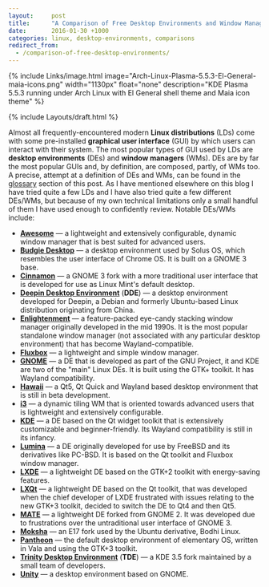 ```yaml
---
layout:     post
title:      "A Comparison of Free Desktop Environments and Window Managers"
date:       2016-01-30 +1000
categories: linux, desktop-environments, comparisons
redirect_from:
  - /comparison-of-free-desktop-environments/
---
```


{% include Links/image.html image="Arch-Linux-Plasma-5.5.3-El-General-maia-icons.png" width="1130px" float="none" description="KDE Plasma 5.5.3 running under Arch Linux with El General shell theme and Maia icon theme" %}

{% include Layouts/draft.html %}

Almost all frequently-encountered modern **Linux distributions** (LDs) come with some pre-installed **graphical user interface** (GUI) by which users can interact with their system. The most popular types of GUI used by LDs are **desktop environments** (DEs) and **window managers** (WMs). DEs are by far the most popular GUIs and, by definition, are composed, partly, of WMs too. A precise, attempt at a definition of DEs and WMs, can be found in the [glossary](#glossary) section of this post. As I have mentioned elsewhere on this blog I have tried quite a few LDs and I have also tried quite a few different DEs/WMs, but because of my own technical limitations only a small handful of them I have used enough to confidently review. Notable DEs/WMs include:
* [**Awesome**](#awesome) &mdash; a lightweight and extensively configurable, dynamic window manager that is best suited for advanced users.
* [**Budgie Desktop**](#budgie-desktop) &mdash; a desktop environment used by Solus OS, which resembles the user interface of Chrome OS. It is built on a GNOME 3 base.
* [**Cinnamon**](#cinnamon) &mdash; a GNOME 3 fork with a more traditional user interface that is developed for use as Linux Mint's default desktop.
* [**Deepin Desktop Environment**](#deepin-desktop-environment) (**DDE**) &mdash; a desktop environment developed for Deepin, a Debian and formerly Ubuntu-based Linux distribution originating from China.
* [**Enlightenment**](#enlightenment) &mdash; a feature-packed eye-candy stacking window manager originally developed in the mid 1990s. It is the most popular standalone window manager (not associated with any particular desktop environment) that has become Wayland-compatible.
* [**Fluxbox**](#fluxbox) &mdash; a lightweight and simple window manager.
* [**GNOME**](#gnome) &mdash; a DE that is developed as part of the GNU Project, it and KDE are two of the "main" Linux DEs. It is built using the GTK+ toolkit. It has Wayland compatibility.
* [**Hawaii**](#hawaii) &mdash; a Qt5, Qt Quick and Wayland based desktop environment that is still in beta development.
* [**i3**](#i3) &mdash; a dynamic tiling WM that is oriented towards advanced users that is lightweight and extensively configurable.
* [**KDE**](#kde) &mdash; a DE based on the Qt widget toolkit that is extensively customizable and beginner-friendly. Its Wayland compatibility is still in its infancy.
* [**Lumina**](#lumina) &mdash; a DE originally developed for use by FreeBSD and its derivatives like PC-BSD. It is based on the Qt toolkit and Fluxbox window manager.
* [**LXDE**](#lxde) &mdash; a lightweight DE based on the GTK+2 toolkit with energy-saving features.
* [**LXQt**](#lxqt) &mdash; a lightweight DE based on the Qt toolkit, that was developed when the chief developer of LXDE frustrated with issues relating to the new GTK+3 toolkit, decided to switch the DE to Qt4 and then Qt5.
* [**MATE**](#mate) &mdash; a lightweight DE forked from GNOME 2. It was developed due to frustrations over the untraditional user interface of GNOME 3.
* [**Moksha**](#moksha) &mdash; an E17 fork used by the Ubuntu derivative, Bodhi Linux.
* [**Pantheon**](#pantheon) &mdash; the default desktop environment of elementary OS, written in Vala and using the GTK+3 toolkit.
* [**Trinity Desktop Environment**](#trinity-desktop-environment) (**TDE**) &mdash; a KDE 3.5 fork maintained by a small team of developers.
* [**Unity**](#unity) &mdash; a desktop environment based on GNOME.
